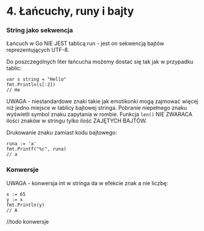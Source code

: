 # 4. Łańcuchy, runy i bajty


### String jako sekwencja

Łańcuch w Go NIE JEST tablicą run - jest on sekwencją bajtów reprezentujących UTF-8.

Do poszczególnych liter łańcucha możemy dostać się tak jak w przypadku tablic:
```
var s string = "Hello"
fmt.Println(s[:2])
// He
```

UWAGA - niestandardowe znaki takie jak emotikonki mogą zajmować więcej niż jedno miejsce w tablicy bajtowej stringa. Pobranie niepełnego znaku wyświetli symbol znaku zapytania w rombie.
Funkcja `len()` NIE ZWARACA ilości znaków w stringu tylko ilość ZAJĘTYCH BAJTÓW.

Drukowanie znaku zamiast kodu bajtowego:
```
runa := 'a'
fmt.Printf("%c", runa)
// a
```

### Konwersje

UWAGA - konwersja int w stringa da w efekcie znak a nie liczbę:
```
x := 65
y := x
fmt.Println(y)
// A
```

//todo konwersje



